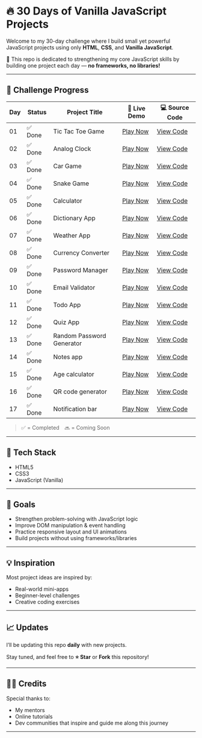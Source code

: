 # 🔥 30 Days of Vanilla JavaScript Projects

Welcome to my 30-day challenge where I build small yet powerful JavaScript projects using only **HTML**, **CSS**, and **Vanilla JavaScript**.

🚀 This repo is dedicated to strengthening my core JavaScript skills by building one project each day — **no frameworks, no libraries!**

---

## 📅 Challenge Progress

| Day | Status  | Project Title              | 🔗 Live Demo                                               | 💻 Source Code                                                             |
| --- | ------- | -------------------------- | ---------------------------------------------------------- | -------------------------------------------------------------------------- |
| 01  | ✅ Done | Tic Tac Toe Game           | [Play Now](https://malik-tic-tac-toe.vercel.app/)          | [View Code](01-tic-tac-toe-project)                                        |
| 02  | ✅ Done | Analog Clock               | [Play Now](https://malik-analog-clock.vercel.app/)         | [View Code](02-clock-project)                                              |
| 03  | ✅ Done | Car Game                   | [Play Now](https://malik-car-game.vercel.app/)             | [View Code](03-car-game-project)                                           |
| 04  | ✅ Done | Snake Game                 | [Play Now](https://malik-snake-game.vercel.app/)           | [View Code](https://github.com/malika34/Snake-game-js-project)             |
| 05  | ✅ Done | Calculator                 | [Play Now](https://malik-calculator.vercel.app/)           | [View Code](https://github.com/malika34/Calculator-js-project)             |
| 06  | ✅ Done | Dictionary App             | [Play Now](https://malik-dictionary-app.vercel.app/)       | [View Code](https://github.com/malika34/dictionary-app-js-project)         |
| 07  | ✅ Done | Weather App                | [Play Now](https://malik-weather-app.vercel.app/)          | [View Code](https://github.com/malika34/Weather-app-js-project)            |
| 08  | ✅ Done | Currency Converter         | [Play Now](https://malik-currency-converter.vercel.app/)   | [View Code](https://github.com/malika34/Currency-converter-js-project)     |
| 09  | ✅ Done | Password Manager           | [Play Now](https://malik-password-manager.vercel.app/)     | [View Code](https://github.com/malika34/Password-manager-js-project)       |
| 10  | ✅ Done | Email Validator            | [Play Now](https://malik-email-validator.vercel.app/)      | [View Code](https://github.com/malika34/Email-validator-js-project)        |
| 11  | ✅ Done | Todo App                   | [Play Now](https://malik-todo-app.vercel.app/)             | [View Code](https://github.com/malika34/Todo-app-js-project)               |
| 12  | ✅ Done | Quiz App                   | [Play Now](https://malik-quiz-app.vercel.app/)             | [View Code](https://github.com/malika34/Quiz-app-js-project)               |
| 13  | ✅ Done | Random Password Generator  | [Play Now](https://malik-random-password-generator.vercel.app/) | [View Code](https://github.com/malika34/Random-password-js-project) |
| 14  | ✅ Done | Notes app                  | [Play Now](https://malik-notes-app.vercel.app/)            |[View Code](https://github.com/malika34/Notes-app-js-project.git)           |
| 15  | ✅ Done | Age calculator             | [Play Now](https://malik-age-calculator.vercel.app/)       |[View Code](https://github.com/malika34/age-calculator-js-project.git)     |
| 16  | ✅ Done | QR code generator          | [Play Now](https://malik-qr-code.vercel.app/)              |[View Code](https://github.com/malika34/Qr-code-js-project.git)                     |
| 17  | ✅ Done | Notification bar          | [Play Now](https://malik-notification-bar.vercel.app/)      |[View Code](https://github.com/malika34/Notification-bar-js-project.git)    |

> ✅ = Completed 🔜 = Coming Soon 

---

## 📌 Tech Stack

- HTML5
- CSS3
- JavaScript (Vanilla)

---

## 🎯 Goals

- Strengthen problem-solving with JavaScript logic
- Improve DOM manipulation & event handling
- Practice responsive layout and UI animations
- Build projects without using frameworks/libraries

---

## 💡 Inspiration

Most project ideas are inspired by:

- Real-world mini-apps
- Beginner-level challenges
- Creative coding exercises

---

## 📈 Updates

I’ll be updating this repo **daily** with new projects.

Stay tuned, and feel free to **⭐ Star** or **Fork** this repository!

---

## 🙋‍♂️ Credits

Special thanks to:

- My mentors
- Online tutorials
- Dev communities that inspire and guide me along this journey

---
